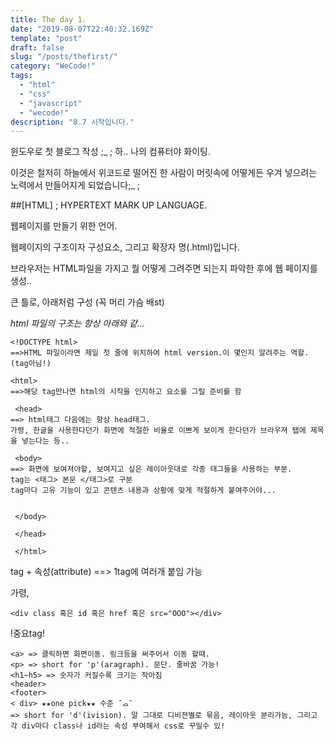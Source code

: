 ```yaml
---
title: The day 1.
date: "2019-08-07T22:40:32.169Z"
template: "post"
draft: false
slug: "/posts/thefirst/"
category: "WeCode!"
tags:
  - "html"
  - "css"
  - "javascript"
  - "wecode!"
description: "8.7 시작입니다."
---
```




윈도우로 첫 블로그 작성 ;_ ; 하.. 나의 컴퓨터야 화이팅.

이것은 철저히 하늘에서 위코드로 떨어진 한 사람이 머릿속에 어떻게든 우겨 넣으려는 노력에서 만들어지게 되었습니다;_ ;




##[HTML] ; HYPERTEXT MARK UP LANGUAGE.

웹페이지를 만들기 위한 언어. 

웹페이지의 구조이자 구성요소, 그리고 확장자 명(.html)입니다.

브라우저는 HTML파일을 가지고 뭘 어떻게 그려주면 되는지 파악한 후에 웹 페이지를 생성..

큰 틀로, 아래처럼 구성 (꼭 머리 가슴 배st)

*html 파일의 구조는 항상 아래와 같...*

```
<!DOCTYPE html>
==>HTML 파일이라면 제일 첫 줄에 위치하여 html version.이 몇인지 알려주는 역할.(tag아님!)

<html>
==>해당 tag만나면 html의 시작을 인지하고 요소를 그릴 준비를 함

 <head>
==> html태그 다음에는 항상 head태그.
가령, 한글을 사용한다던가 화면에 적절한 비율로 이쁘게 보이게 한다던가 브라우져 탭에 제목을 넣는다는 등.. 

 <body>
==> 화면에 보여져야할, 보여지고 싶은 레이아웃대로 각종 태그들을 사용하는 부분.
tag는 <태그> 본문 </태그>로 구분
tag마다 고유 기능이 있고 콘텐츠 내용과 상황에 맞게 적절하게 붙여주어야...


 </body>

 </head>

 </html>
```

tag + 속성(attribute) ==> 1tag에 여러개 붙임 가능

가령, 

```
<div class 혹은 id 혹은 href 혹은 src="OOO"></div>
```

!중요tag!
```
<a> => 클릭하면 화면이동. 링크등을 써주어서 이동 할때.
<p> => short for 'p'(aragraph). 문단. 줄바꿈 가능!
<h1~h5> => 숫자가 커질수록 크기는 작아짐
<header>
<footer> 
< div> ★★one pick★★ 수준 ¯ࡇ¯ 
=> short for 'd'(ivision). 말 그대로 디비젼별로 묶음, 레이아웃 분리가능, 그리고 각 div마다 class나 id라는 속성 부여해서 css로 꾸밀수 있!
```





